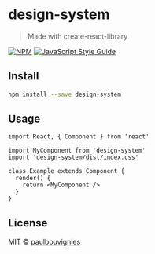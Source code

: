 # design-system

> Made with create-react-library

[![NPM](https://img.shields.io/npm/v/design-system.svg)](https://www.npmjs.com/package/design-system) [![JavaScript Style Guide](https://img.shields.io/badge/code_style-standard-brightgreen.svg)](https://standardjs.com)

## Install

```bash
npm install --save design-system
```

## Usage

```tsx
import React, { Component } from 'react'

import MyComponent from 'design-system'
import 'design-system/dist/index.css'

class Example extends Component {
  render() {
    return <MyComponent />
  }
}
```

## License

MIT © [paulbouvignies](https://github.com/paulbouvignies)

